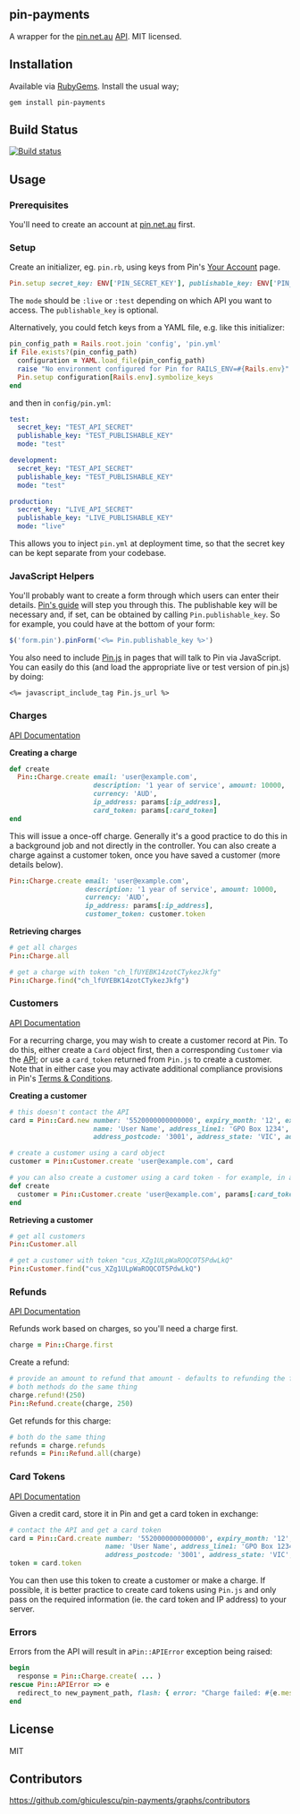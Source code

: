 ## pin-payments

A wrapper for the [pin.net.au](https://pin.net.au/) [API](https://pin.net.au/docs/api). MIT licensed.

## Installation

Available via [RubyGems](https://rubygems.org/gems/pin-payments). Install the usual way;

    gem install pin-payments

## Build Status

[![Build status](https://travis-ci.org/ghiculescu/pin-payments.png)](https://travis-ci.org/ghiculescu/pin-payments)

## Usage

### Prerequisites

You'll need to create an account at [pin.net.au](https://pin.net.au/) first.

### Setup

Create an initializer, eg. `pin.rb`, using keys from Pin's [Your Account](https://dashboard.pin.net.au/account) page.

```ruby
Pin.setup secret_key: ENV['PIN_SECRET_KEY'], publishable_key: ENV['PIN_PUBLISHABLE_KEY'], mode: ENV['PIN_ENV']
```

The `mode` should be `:live` or `:test` depending on which API you want to access. The `publishable_key` is optional.

Alternatively, you could fetch keys from a YAML file, e.g. like this initializer:

```ruby
pin_config_path = Rails.root.join 'config', 'pin.yml'
if File.exists?(pin_config_path)
  configuration = YAML.load_file(pin_config_path)
  raise "No environment configured for Pin for RAILS_ENV=#{Rails.env}" unless configuration[Rails.env]
  Pin.setup configuration[Rails.env].symbolize_keys
end
```

and then in `config/pin.yml`:

```yaml
test:
  secret_key: "TEST_API_SECRET"
  publishable_key: "TEST_PUBLISHABLE_KEY"
  mode: "test"

development:
  secret_key: "TEST_API_SECRET"
  publishable_key: "TEST_PUBLISHABLE_KEY"
  mode: "test"

production:
  secret_key: "LIVE_API_SECRET"
  publishable_key: "LIVE_PUBLISHABLE_KEY"
  mode: "live"
```

This allows you to inject `pin.yml` at deployment time, so that the secret key can be kept separate from your codebase.

### JavaScript Helpers

You'll probably want to create a form through which users can enter their details. [Pin's guide](https://pin.net.au/docs/guides/payment-forms) will step you through this. The publishable key will be necessary and, if set, can be obtained by calling `Pin.publishable_key`. So for example, you could have at the bottom of your form:

```javascript
$('form.pin').pinForm('<%= Pin.publishable_key %>')
```

You also need to include [Pin.js](https://pin.net.au/pin-js) in pages that will talk to Pin via JavaScript. You can easily do this (and load the appropriate live or test version of pin.js) by doing:

```erb
<%= javascript_include_tag Pin.js_url %>
```

### Charges

[API Documentation](https://pin.net.au/docs/api/charges)

**Creating a charge**

```ruby
def create
  Pin::Charge.create email: 'user@example.com',
                     description: '1 year of service', amount: 10000,
                     currency: 'AUD',
                     ip_address: params[:ip_address],
                     card_token: params[:card_token]
end
```

This will issue a once-off charge. Generally it's a good practice to do this in a background job and not directly in the controller. You can also create a charge against a customer token, once you have saved a customer (more details below).

```ruby
Pin::Charge.create email: 'user@example.com',
                   description: '1 year of service', amount: 10000,
                   currency: 'AUD',
                   ip_address: params[:ip_address],
                   customer_token: customer.token
```

**Retrieving charges**

```ruby
# get all charges
Pin::Charge.all

# get a charge with token "ch_lfUYEBK14zotCTykezJkfg"
Pin::Charge.find("ch_lfUYEBK14zotCTykezJkfg")
```

### Customers

[API Documentation](https://pin.net.au/docs/api/customers)

For a recurring charge, you may wish to create a customer record at Pin. To do this, either create a `Card` object first, then a corresponding `Customer` via the [API](https://pin.net.au/docs/api/customers); or use a `card_token` returned from `Pin.js` to create a customer. Note that in either case you may activate additional compliance provisions in Pin's [Terms & Conditions](https://pin.net.au/terms).

**Creating a customer**

```ruby
# this doesn't contact the API
card = Pin::Card.new number: '5520000000000000', expiry_month: '12', expiry_year: '2018', cvc: '123',
                     name: 'User Name', address_line1: 'GPO Box 1234', address_city: 'Melbourne',
                     address_postcode: '3001', address_state: 'VIC', address_country: 'Australia'

# create a customer using a card object
customer = Pin::Customer.create 'user@example.com', card

# you can also create a customer using a card token - for example, in a controller
def create
  customer = Pin::Customer.create 'user@example.com', params[:card_token]
end
```

**Retrieving a customer**

```ruby
# get all customers
Pin::Customer.all

# get a customer with token "cus_XZg1ULpWaROQCOT5PdwLkQ"
Pin::Customer.find("cus_XZg1ULpWaROQCOT5PdwLkQ")
```

### Refunds

[API Documentation](https://pin.net.au/docs/api/refunds)

Refunds work based on charges, so you'll need a charge first.

```ruby
charge = Pin::Charge.first
```

Create a refund:

```ruby
# provide an amount to refund that amount - defaults to refunding the full amount
# both methods do the same thing
charge.refund!(250)
Pin::Refund.create(charge, 250)
```

Get refunds for this charge:

```ruby
# both do the same thing
refunds = charge.refunds
refunds = Pin::Refund.all(charge)
```

### Card Tokens

[API Documentation](https://pin.net.au/docs/api/cards)

Given a credit card, store it in Pin and get a card token in exchange:

```ruby
# contact the API and get a card token
card = Pin::Card.create number: '5520000000000000', expiry_month: '12', expiry_year: '2018', cvc: '123',
                        name: 'User Name', address_line1: 'GPO Box 1234', address_city: 'Melbourne',
                        address_postcode: '3001', address_state: 'VIC', address_country: 'Australia'
token = card.token
```

You can then use this token to create a customer or make a charge. If possible, it is better practice to create card tokens using `Pin.js` and only pass on the required information (ie. the card token and IP address) to your server.

### Errors

Errors from the API will result in a`Pin::APIError` exception being raised:

```ruby
begin
  response = Pin::Charge.create( ... )
rescue Pin::APIError => e
  redirect_to new_payment_path, flash: { error: "Charge failed: #{e.message}" }
end
```

## License

MIT

## Contributors

https://github.com/ghiculescu/pin-payments/graphs/contributors